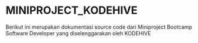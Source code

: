 # MINIPROJECT_KODEHIVE
Berikut ini merupakan dokumentasi source code dari Miniproject Bootcamp Software Developer yang diselenggarakan oleh KODEHIVE
